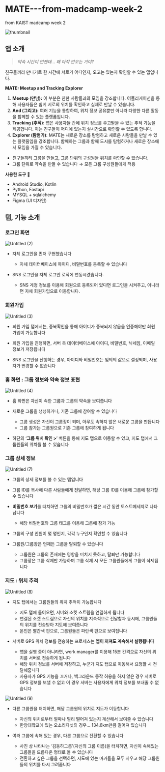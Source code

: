# MATE---from-madcamp-week-2
from KAIST madcamp week 2

![thumbnail](https://github.com/systil3/MATE---from-madcamp-week-2/assets/87977576/55aa68c6-5cda-49b9-baeb-84dce43688f6)


## 앱 소개

> *약속 시간이 언젠데… 왜 아직 안오는 거야?*
> 

친구들끼리 만나기로 한 시간에 서로가 어디인지, 오고는 있는지 확인할 수 있는 앱입니다.

**MATE: Meetup and Tracking Explorer**

1. **Meetup (만남):** 이 부분은 친한 사람들과의 모임을 강조합니다. 어플리케이션을 통해 사용자들은 쉽게 서로의 위치를 확인하고 실제로 만날 수 있습니다.
2. **And (그리고):** 여러 기능을 통합하여, 위치 정보 공유뿐만 아니라 다양한 다른 활동을 함께할 수 있는 플랫폼입니다.
3. **Tracking (추적):** 앱은 사용자들 간에 위치 정보를 주고받을 수 있는 추적 기능을 제공합니다. 이는 친구들이 어디에 있는지 실시간으로 확인할 수 있도록 합니다.
4. **Explorer (탐험가):** MATE는 새로운 장소를 탐험하고 새로운 사람들을 만날 수 있는 플랫폼임을 강조합니다. 함께하는 그룹과 함께 도시를 탐험하거나 새로운 장소에서 모임을 가질 수 있습니다.
- 친구들끼리 그룹을 만들고, 그룹 단위의 구성원들 위치를 확인할 수 있습니다.
- 그룹 단위로 약속을 만들 수 있습니다 → 모든 그룹 구성원들에게 적용

**사용한 도구** 🔨

- Android Studio, Kotlin
- Python, Fastapi
- MYSQL + sqlalchemy
- Figma (UI 디자인)

## 탭, 기능 소개

### 로그인 화면

![Untitled (2)](https://github.com/systil3/MATE---from-madcamp-week-2/assets/87977576/b0ba1910-55ca-49cd-9e92-933f326a0a2b)


- 자체 로그인을 먼저 구현했습니다
    - 자체 데이터베이스에 아이디, 비밀번호를 등록할 수 있습니다

- SNS 로그인을 자체 로그인 로직에 연동시켰습니다.
    - SNS 계정 정보를 이용해 회원으로 등록되어 있다면 로그인을 시켜주고, 아니라면 자체 회원가입으로 이동합니다.

### 회원가입

![Untitled (3)](https://github.com/systil3/MATE---from-madcamp-week-2/assets/87977576/a07cda82-1784-4876-a61c-3ffef53c4d26)


- 회원 가입 탭에서는, 중복확인을 통해 아이디가 중복되지 않음을 인증해야만 회원 가입이 가능합니다

- 회원 가입을 진행하면, 서버 측 데이터베이스에 아이디, 비밀번호, 닉네임, 이메일 정보가 저장됩니다

- SNS 로그인을 진행하는 경우, 아이디와 비밀번호는 임의의 값으로 설정되며, 사용자가 변경할 수 없습니다

### 홈 화면 : 그룹 정보와 약속 정보 표현

![Untitled (4)](https://github.com/systil3/MATE---from-madcamp-week-2/assets/87977576/49548729-26b6-481c-b289-8c3d423b8818)


- 홈 화면은 자신이 속한 그룹과 그룹의 약속을 보여줍니다

- 새로운 그룹을 생성하거나, 기존 그룹에 참여할 수 있습니다
    - 그룹 생성은 자신이 그룹장이 되며, 아무도 속하지 않은 새로운 그룹을 만듭니다
    - 그룹 참가는 그룹원으로 기존 그룹에 참여하게 됩니다

- 하단의 ‘**그룹 위치 확인 >**’ 버튼을 통해 지도 탭으로 이동할 수 있고, 지도 탭에서 그룹원들의 위치를 볼 수 있습니다

### 그룹 상세 정보

![Untitled (7)](https://github.com/systil3/MATE---from-madcamp-week-2/assets/87977576/1b9f3102-658f-4326-94fd-5bea91fba19e)

- 그룹의 상세 정보를 볼 수 있는 탭입니다

- 그룹 ID를 복사해 다른 사람들에게 전달하면, 해당 그룹 ID를 이용해 그룹에 참가할 수 있습니다

- **비밀번호 보기**를 터치하면 그룹의 비밀번호가 짧은 시간 동안 토스트메세지로 나타납니다
    - 해당 비밀번호와 그룹 태그를 이용해 그룹에 참가 가능

- 그룹의 구성 인원이 몇 명인지, 각각 누구인지 확인할 수 있습니다

- 그룹원/그룹장은 언제든 그룹을 탈퇴할 수 있습니다
    - 그룹원은 그룹의 존재에는 영향을 미치지 못하고, 탈퇴만 가능합니다
    - 그룹장은 그룹 삭제만 가능하며 그룹 삭제 시 모든 그룹원들에게 그룹이 삭제됩니다

### 지도 : 위치 추적

![Untitled (8)](https://github.com/systil3/MATE---from-madcamp-week-2/assets/87977576/68b2df17-a608-4803-96af-0b43e54eb4a5)

- 지도 탭에서는 그룹원들의 위치 추적이 가능합니다
    - 지도 탭에 들어오면, 서버와 소켓 스트림을 연결하게 됩니다
    - 연결된 소켓 스트림으로 자신의 위치를 지속적으로 전달함과 동시에, 그룹원들의 위치를 전송받아 지도에 보여줍니다
    - 본인은 빨간색 핀으로, 그룹원들은 파란색 핀으로 보여집니다

- 서버로 GPS 위치 정보를 전송하는 프로세스는 **앱이 꺼져도 계속해서 실행됩니다**
    - 앱을 실행 중이 아니라면, work manager를 이용해 15분 간격으로 자신의 위치를 서버로 전송하게 됩니다
    - 해당 위치 정보를 서버에 저장하고, 누군가 지도 탭으로 이동해서 요청할 시 전달해줍니다
    - 사용자가 GPS 기능을 끄거나, 백그라운드 동작 허용을 하지 않은 경우 서버로 GPS 정보를 보낼 수 없고 이 경우 서버는 사용자에게 위치 정보를 보내줄 수 없습니다

![Untitled (9)](https://github.com/systil3/MATE---from-madcamp-week-2/assets/87977576/d929454e-1196-4519-afb6-9645d2bcb3cd)

- 다른 그룹원을 터치하면, 해당 그룹원의 위치로 지도가 이동합니다
    - 자신의 위치로부터 얼마나 멀리 떨어져 있는지 계산해서 보여줄 수 있습니다
    - 한양대학교에 있는 오소리다섯의 경우… 134.6km만큼 떨어져 있습니다

- 여러 그룹에 속해 있는 경우, 다른 그룹으로 전환할 수 있습니다
    - 사진 상 나타나는 ‘김동하그룹’(자신의 그룹 이름)을 터치하면, 자신이 속해있는 그룹들을 드롭다운 형태로 볼 수 있습니다
    - 전환하고 싶은 그룹을 선택하면, 지도에 있는 마커들을 모두 지우고 해당 그룹원들의 위치를 다시 그려줍니다

